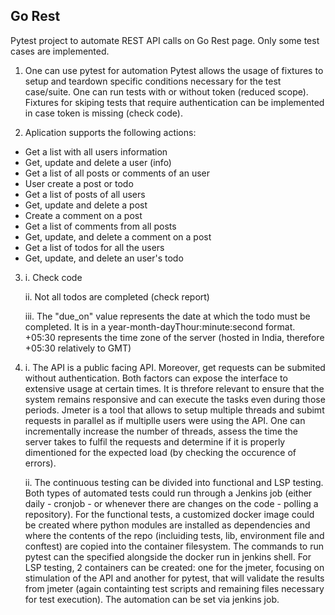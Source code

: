 ## Go Rest

Pytest project to automate REST API calls on Go Rest page. Only some test cases are implemented.

1. One can use pytest for automation
Pytest allows the usage of fixtures to setup and teardown specific conditions necessary for the test case/suite. One can run tests with or without token (reduced scope). Fixtures for skiping tests that require authentication can be implemented in case token is missing (check code).

2. Aplication supports the following actions:
* Get a list with all users information
* Get, update and delete a user (info)
* Get a list of all posts or comments of an user
* User create a post or todo
* Get a list of posts of all users
* Get, update and delete a post
* Create a comment on a post
* Get a list of comments from all posts
* Get, update, and delete a comment on a post
* Get a list of todos for all the users
* Get, update, and delete an user's todo

3.
    i. Check code
    
    ii. Not all todos are completed (check report)

    iii. The "due_on" value represents the date at which the todo must be completed. It is in a year-month-dayThour:minute:second format. +05:30 represents the time zone of the server (hosted in India, therefore +05:30 relatively to GMT)

4.
    i. The API is a public facing API. Moreover, get requests can be submited without authentication. Both factors can expose the interface to extensive usage at certain times. It is threfore relevant to ensure that the system remains responsive and can execute the tasks even during those periods. Jmeter is a tool that allows to setup multiple threads and subimt requests in parallel as if multiplle users were using the API. One can incrementally increase the number of threads, assess the time the server takes to fulfil the requests and determine if it is properly dimentioned for the expected load (by checking the occurence of errors).

    ii. The continuous testing can be divided into functional and LSP testing. Both types of automated tests could run through a Jenkins job (either daily - cronjob - or whenever there are changes on the code - polling a repository). For the functional tests, a customized docker image could be created where python modules are installed as dependencies and where the contents of the repo (incluiding tests, lib, environment file and conftest) are copied into the container filesystem. The commands to run pytest can the specified alongside the docker run in jenkins shell. For LSP testing, 2 containers can be created: one for the jmeter, focusing on stimulation of the API and another for pytest, that will validate the results from jmeter (again containting test scripts and remaining files necessary for test execution). The automation can be set via jenkins job.
